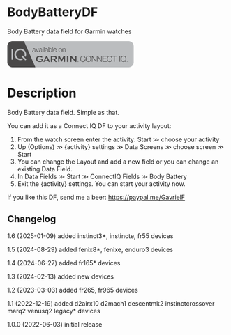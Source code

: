 # BodyBatteryDF
Body Battery data field for Garmin watches

<a href="https://apps.garmin.com/en-US/apps/7a946b75-69d8-4594-8efe-b68d6ef84cb0"><img src="images/available-connect-iq-badge.svg" height="60" alt="Download from Garmin Connect IQ"></a>

# Description

Body Battery data field. Simple as that.

You can add it as a Connect IQ DF to your activity layout:

1. From the watch screen enter the activity: Start ≫ choose your activity
2. Up (Options) ≫ {activity} settings ≫ Data Screens ≫ choose screen ≫ Start
3. You can change the Layout and add a new field or you can change an existing Data Field.
4. In Data Fields ≫ Start ≫ ConnectIQ Fields ≫ Body Battery
5. Exit the {activity} settings.
You can start your activity now.

If you like this DF, send me a beer: https://paypal.me/GavrielF

## Changelog

1.6 (2025-01-09) added instinct3*, instincte, fr55 devices

1.5 (2024-08-29) added fenix8*, fenixe, enduro3 devices

1.4 (2024-06-27) added fr165* devices

1.3 (2024-02-13) added new devices

1.2 (2023-03-03) added fr265, fr965 devices

1.1 (2022-12-19) added d2airx10 d2mach1 descentmk2 instinctcrossover marq2 venusq2 legacy* devices

1.0.0 (2022-06-03) initial release
